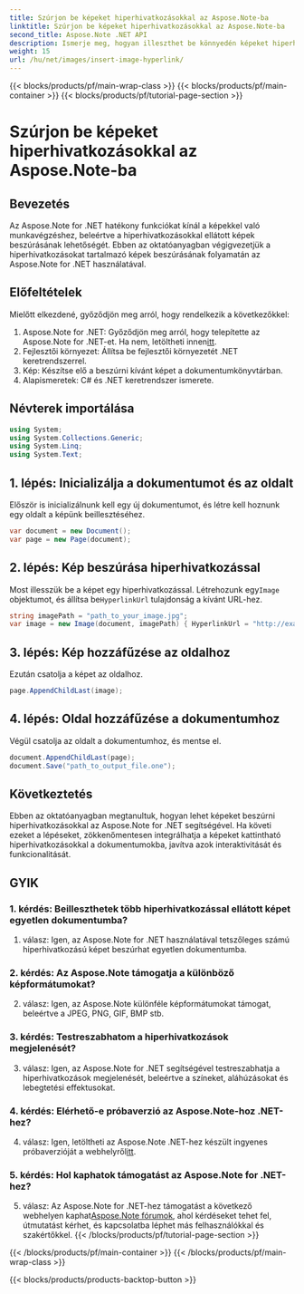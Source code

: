 ```yaml
---
title: Szúrjon be képeket hiperhivatkozásokkal az Aspose.Note-ba
linktitle: Szúrjon be képeket hiperhivatkozásokkal az Aspose.Note-ba
second_title: Aspose.Note .NET API
description: Ismerje meg, hogyan illeszthet be könnyedén képeket hiperhivatkozásokkal az Aspose.Note for .NET-be. Fokozza a dokumentumok interaktivitását kattintható képekkel.
weight: 15
url: /hu/net/images/insert-image-hyperlink/
---
```


{{< blocks/products/pf/main-wrap-class >}}
{{< blocks/products/pf/main-container >}}
{{< blocks/products/pf/tutorial-page-section >}}

# Szúrjon be képeket hiperhivatkozásokkal az Aspose.Note-ba

## Bevezetés

Az Aspose.Note for .NET hatékony funkciókat kínál a képekkel való munkavégzéshez, beleértve a hiperhivatkozásokkal ellátott képek beszúrásának lehetőségét. Ebben az oktatóanyagban végigvezetjük a hiperhivatkozásokat tartalmazó képek beszúrásának folyamatán az Aspose.Note for .NET használatával.

## Előfeltételek

Mielőtt elkezdené, győződjön meg arról, hogy rendelkezik a következőkkel:

1.  Aspose.Note for .NET: Győződjön meg arról, hogy telepítette az Aspose.Note for .NET-et. Ha nem, letöltheti innen[itt](https://releases.aspose.com/note/net/).
2. Fejlesztői környezet: Állítsa be fejlesztői környezetét .NET keretrendszerrel.
3. Kép: Készítse elő a beszúrni kívánt képet a dokumentumkönyvtárban.
4. Alapismeretek: C# és .NET keretrendszer ismerete.

## Névterek importálása

```csharp
using System;
using System.Collections.Generic;
using System.Linq;
using System.Text;
```

## 1. lépés: Inicializálja a dokumentumot és az oldalt

Először is inicializálnunk kell egy új dokumentumot, és létre kell hoznunk egy oldalt a képünk beillesztéséhez.

```csharp
var document = new Document();
var page = new Page(document);
```

## 2. lépés: Kép beszúrása hiperhivatkozással

Most illesszük be a képet egy hiperhivatkozással. Létrehozunk egy`Image` objektumot, és állítsa be`HyperlinkUrl` tulajdonság a kívánt URL-hez.

```csharp
string imagePath = "path_to_your_image.jpg";
var image = new Image(document, imagePath) { HyperlinkUrl = "http://example.com" };
```

## 3. lépés: Kép hozzáfűzése az oldalhoz

Ezután csatolja a képet az oldalhoz.

```csharp
page.AppendChildLast(image);
```

## 4. lépés: Oldal hozzáfűzése a dokumentumhoz

Végül csatolja az oldalt a dokumentumhoz, és mentse el.

```csharp
document.AppendChildLast(page);
document.Save("path_to_output_file.one");
```

## Következtetés

Ebben az oktatóanyagban megtanultuk, hogyan lehet képeket beszúrni hiperhivatkozásokkal az Aspose.Note for .NET segítségével. Ha követi ezeket a lépéseket, zökkenőmentesen integrálhatja a képeket kattintható hiperhivatkozásokkal a dokumentumokba, javítva azok interaktivitását és funkcionalitását.

## GYIK

### 1. kérdés: Beilleszthetek több hiperhivatkozással ellátott képet egyetlen dokumentumba?

1. válasz: Igen, az Aspose.Note for .NET használatával tetszőleges számú hiperhivatkozású képet beszúrhat egyetlen dokumentumba.

### 2. kérdés: Az Aspose.Note támogatja a különböző képformátumokat?

2. válasz: Igen, az Aspose.Note különféle képformátumokat támogat, beleértve a JPEG, PNG, GIF, BMP stb.

### 3. kérdés: Testreszabhatom a hiperhivatkozások megjelenését?

3. válasz: Igen, az Aspose.Note for .NET segítségével testreszabhatja a hiperhivatkozások megjelenését, beleértve a színeket, aláhúzásokat és lebegtetési effektusokat.

### 4. kérdés: Elérhető-e próbaverzió az Aspose.Note-hoz .NET-hez?

 4. válasz: Igen, letöltheti az Aspose.Note .NET-hez készült ingyenes próbaverzióját a webhelyről[itt](https://releases.aspose.com/).

### 5. kérdés: Hol kaphatok támogatást az Aspose.Note for .NET-hez?

 5. válasz: Az Aspose.Note for .NET-hez támogatást a következő webhelyen kaphat[Aspose.Note fórumok](https://forum.aspose.com/c/note/28), ahol kérdéseket tehet fel, útmutatást kérhet, és kapcsolatba léphet más felhasználókkal és szakértőkkel.
{{< /blocks/products/pf/tutorial-page-section >}}

{{< /blocks/products/pf/main-container >}}
{{< /blocks/products/pf/main-wrap-class >}}

{{< blocks/products/products-backtop-button >}}
